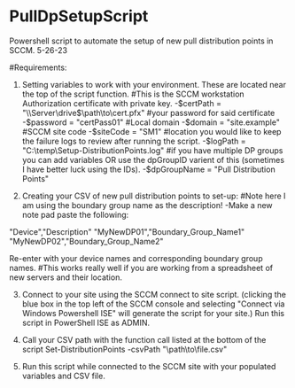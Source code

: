 # PullDpSetupScript
Powershell script to automate the setup of new pull distribution points in SCCM.
5-26-23

#Requirements:
1. Setting variables to work with your environment. These are located near the top of the script function.
  #This is the SCCM workstation Authorization certificate with private key. 
  -$certPath = "\\Server\drive$\path\to\cert.pfx"
  #your password for said certificate
  -$password = "certPass01"
  #Local domain
  -$domain = "site.example"
  #SCCM site code
  -$siteCode = "SM1"
  #location you would like to keep the failure logs to review after running the script.
  -$logPath = "C:\temp\Setup-DistributionPoints.log"
  #if you have multiple DP groups you can add variables OR use the dpGroupID varient of this (sometimes I have better luck using the IDs).
  -$dpGroupName = "Pull Distribution Points"

2. Creating your CSV of new pull distribution points to set-up:
  #Note here I am using the boundary group name as the description!
  -Make a new note pad paste the following:

  "Device","Description"
  "MyNewDP01","Boundary_Group_Name1"
  "MyNewDP02","Boundary_Group_Name2"

  Re-enter with your device names and corresponding boundary group names.
  #This works really well if you are working from a spreadsheet of new servers and their location.

3. Connect to your site using the SCCM connect to site script.
  (clicking the blue box in the top left of the SCCM console and selecting "Connect via Windows Powershell ISE" will generate the script for your site.)
  Run this script in PowerShell ISE as ADMIN.

4. Call your CSV path with the function call listed at the bottom of the script 
      Set-DistributionPoints -csvPath "\\path\to\file.csv"
      
5. Run this script while connected to the SCCM site with your populated variables and CSV file. 
